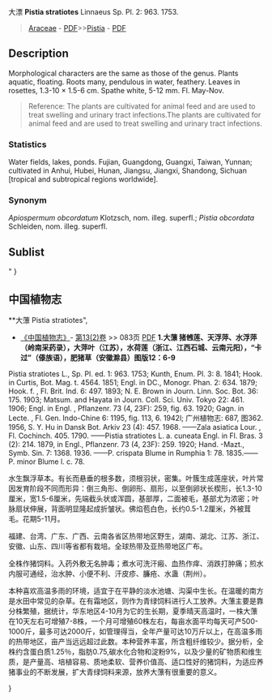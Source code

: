 大漂 **Pistia stratiotes** Linnaeus Sp. Pl. 2: 963. 1753.

> [Araceae](http://www.iplant.cn/info/Araceae?t=foc) - [PDF](http://www.iplant.cn/foc/pdf/Araceae.pdf)>>[Pistia](http://www.iplant.cn/info/Pistia?t=foc) - [PDF](http://www.iplant.cn/foc/pdf/Pistia.pdf)

## Description

Morphological characters are the same as those of the genus. Plants aquatic, floating. Roots many, pendulous in water, feathery. Leaves in rosettes, 1.3-10 × 1.5-6 cm. Spathe white, 5-12 mm. Fl. May-Nov.


> Reference: 
> The plants are cultivated for animal feed and are used to treat swelling and urinary tract infections.The plants are cultivated for animal feed and are used to treat swelling and urinary tract infections.

### Statistics
Water fields, lakes, ponds. Fujian, Guangdong, Guangxi, Taiwan, Yunnan; cultivated in Anhui, Hubei, Hunan, Jiangsu, Jiangxi, Shandong, Sichuan [tropical and subtropical regions worldwide].

### Synonym
*Apiospermum obcordatum* Klotzsch, nom. illeg. superfl.; *Pistia obcordata* Schleiden, nom. illeg. superfl.


## Sublist
"
}
## 中国植物志



**大薸 Pistia stratiotes",


* [《中国植物志》](http://www.iplant.cn/frps)- [第13(2)卷](http://www.iplant.cn/frps/vol/13(2)) >> 083页 [PDF](http://www.iplant.cn/frps/pdf/13(2)/083.pdf)
**1.大薸 猪乸莲、天浮萍、水浮萍（岭南采药录），大萍叶（江苏），水荷莲（浙江、江西石城、云南元阳），“卡过”（傣族语），肥猪草（安徽滁县）图版12：6-9**

Pistia stratiotes L., Sp. Pl. ed. 1: 963. 1753; Kunth, Enum. Pl. 3: 8. 1841; Hook. in Curtis, Bot. Mag. t. 4564. 1851; Engl. in DC., Monogr. Phan. 2: 634. 1879; Hook. f. , Fl. Brit. Ind. 6: 497. 1893; N. E. Brown in Journ. Linn. Soc. Bot. 36: 175. 1903; Matsum. and Hayata in Journ. Coll. Sci. Univ. Tokyo 22: 461. 1906; Engl. in Engl. , Pflanzenr. 73 (4, 23F): 259, fig. 63. 1920; Gagn. in Lecte. , Fl. Gen. Indo-Chine 6: 1195, fig. 113, 6. 1942l; 广州植物志: 687, 图362. 1956, S. Y. Hu in Dansk Bot. Arkiv 23 (4): 457. 1968. ——Zala asiatica Lour. , Fl. Cochinch. 405. 1790. ——Pistia stratiotes L. a. cuneata Engl. in Fl. Bras. 3 (2): 214. 1879, in Engl., Pflanzenr. 73 (4, 23F): 259. 1920; Hand. -Mazt., Symb. Sin. 7: 1368. 1936. ——P. crispata Blume in Rumphia 1: 78. 1835.——P. minor Blume l. c. 78.

水生飘浮草本。有长而悬垂的根多数，须根羽状，密集。叶簇生成莲座状，叶片常因发育阶段不同而形异：倒三角形、倒卵形、扇形，以至倒卵状长楔形，长1.3-10厘米，宽1.5-6厘米，先端截头状或浑圆，基部厚，二面被毛，基部尤为浓密；叶脉扇状伸展，背面明显隆起成折皱状。佛焰苞白色，长约0.5-1.2厘米，外被茸毛。花期5-11月。

福建、台湾、广东、广西、云南各省区热带地区野生，湖南、湖北、江苏、浙江、安徽、山东、四川等省都有栽培。全球热带及亚热带地区广布。

全株作猪饲料。入药外敷无名肿毒；煮水可洗汗瘢、血热作痒、消跌打肿痛；煎水内服可通经，治水肿、小便不利、汗皮疹、臁疮、水蛊（荆州）。

本种喜欢高温多雨的环境，适宜于在平静的淡水池塘、沟渠中生长。在温暖的南方是水田中常见的杂草。在有霜地区，则作为青绿饲料进行人工放养。大薸主要是靠分株繁殖，据统计，华东地区4-10月为它的生长期，夏季晴天高温时，一株大薸在10天左右可增殖7-8株，一个月可增殖60株左右，每亩水面平均每天可产500-1000斤，最多可达2000斤，如管理得当，全年产量可达10万斤以上，在高温多雨的热带地区，亩产当远远超过此数。本种营养丰富，所含粗纤维较少。据分析，全株约含蛋白质1.25％，脂肪0.75,碳水化合物和淀粉9%，以及少量的矿物质和维生质，是产量高、培植容易、质地柔软、营养价值高、适口性好的猪饲料，为适应养猪事业的不断发展，扩大青绿饲料来源，放养大薸有很重要的意义。



}